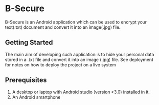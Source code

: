 # B-Secure
B-Secure is an Android application which can be used to encrypt your text(.txt) document and convert it into an image(.jpg) file.

## Getting Started
The main aim of developing such application is to hide your personal data stored in a .txt file and convert it into an image (.jpg) file.
 See deployment for notes on how to deploy the project on a live system

## Prerequisites
 1. A desktop or laptop with Android studio (version >3.0) installed in it.
 2. An  Android smartphone 
 

